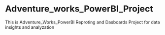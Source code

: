# Adventure_works_PowerBI_Project
This is Adventure_Works_PowerBI Reproting and Dasboards Project for data insights and analyzation
